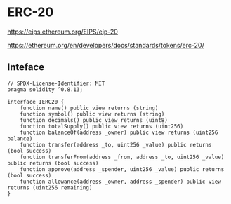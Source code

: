 # ERC-20

https://eips.ethereum.org/EIPS/eip-20

https://ethereum.org/en/developers/docs/standards/tokens/erc-20/

## Inteface

```
// SPDX-License-Identifier: MIT
pragma solidity ^0.8.13;

interface IERC20 {
    function name() public view returns (string)
    function symbol() public view returns (string)
    function decimals() public view returns (uint8)
    function totalSupply() public view returns (uint256)
    function balanceOf(address _owner) public view returns (uint256 balance)
    function transfer(address _to, uint256 _value) public returns (bool success)
    function transferFrom(address _from, address _to, uint256 _value) public returns (bool success)
    function approve(address _spender, uint256 _value) public returns (bool success)
    function allowance(address _owner, address _spender) public view returns (uint256 remaining)
}
```
